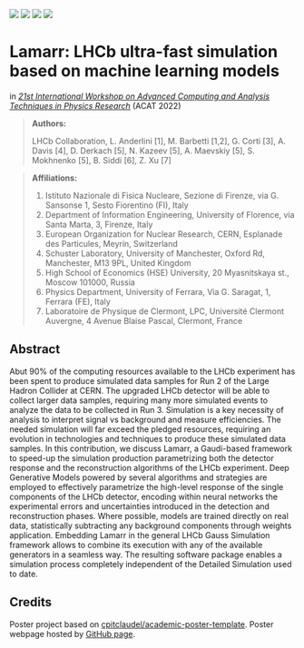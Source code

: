 [![](https://img.shields.io/badge/indico-event-c89e6c?style=flat&logoColor=white)](https://indico.cern.ch/event/1106990/)
[![](https://img.shields.io/badge/indico-contribution-087cfc?style=flat&logoColor=white)](https://indico.cern.ch/event/1106990/contributions/4991348/)
[![](https://img.shields.io/badge/HTML-poster-E34F26?style=flat&logo=HTML5&logoColor=white)](https://mbarbetti.github.io/poster-acat2022-lamarr/poster.html)
[![](https://img.shields.io/badge/PDF-poster-EC1C24?style=flat&logo=Adobe%20Acrobat%20Reader&logoColor=white)](https://github.com/mbarbetti/poster-acat2022-lamarr/blob/main/docs/poster.pdf)
<!--
[![](https://img.shields.io/badge/PoS-(CompTools2021)034-78a434?style=flat&logoColor=white)](https://pos.sissa.it/409/034)
[![](https://img.shields.io/badge/arXiv-2204.09947-B31B1B?style=flat&logoColor=white)](https://arxiv.org/abs/2204.09947)
-->


# Lamarr: LHCb ultra-fast simulation based on machine learning models
in [*21st International Workshop on Advanced Computing and Analysis Techniques in Physics Research*](https://indico.cern.ch/event/1106990/) (ACAT 2022)

> **Authors:**
>
> LHCb Collaboration, L. Anderlini [1], M. Barbetti [1,2], G. Corti [3], A. Davis [4], D. Derkach [5], N. Kazeev [5], A. Maevskiy [5], S. Mokhnenko [5], B. Siddi [6], Z. Xu [7]

> **Affiliations:**
> 1. Istituto Nazionale di Fisica Nucleare, Sezione di Firenze, via G. Sansonse 1, Sesto Fiorentino (FI), Italy
> 2. Department of Information Engineering, University of Florence, via Santa Marta, 3, Firenze, Italy
> 3. European Organization for Nuclear Research, CERN, Esplanade des Particules, Meyrin, Switzerland
> 4. Schuster Laboratory, University of Manchester, Oxford Rd, Manchester, M13 9PL, United Kingdom
> 5. High School of Economics (HSE) University, 20 Myasnitskaya st., Moscow 101000, Russia
> 6. Physics Department, University of Ferrara, Via G. Saragat, 1, Ferrara (FE), Italy
> 7. Laboratoire de Physique de Clermont, LPC, Université Clermont Auvergne, 4 Avenue Blaise Pascal, Clermont, France


## Abstract
Abut 90% of the computing resources available to the LHCb experiment has been spent to produce simulated data samples for Run 2 of the Large Hadron Collider at CERN. The upgraded LHCb detector will be able to collect larger data samples, requiring many more simulated events to analyze the data to be collected in Run 3. Simulation is a key necessity of analysis to interpret signal vs background and measure efficiencies. The needed simulation will far exceed the pledged resources, requiring an evolution in technologies and techniques to produce these simulated data samples. In this contribution, we discuss Lamarr, a Gaudi-based framework to speed-up the simulation production parametrizing both the detector response and the reconstruction algorithms of the LHCb experiment.
Deep Generative Models powered by several algorithms and strategies are employed to effectively parametrize the high-level response of the single components of the LHCb detector, encoding within neural networks the experimental errors and uncertainties introduced in the detection and reconstruction phases. Where possible, models are trained directly on real data, statistically subtracting any background components through weights application. 
Embedding Lamarr in the general LHCb Gauss Simulation framework allows to combine its execution with any of the available generators in a seamless way. The resulting software package enables a simulation process completely independent of the Detailed Simulation used to date.

## Credits
Poster project based on [cpitclaudel/academic-poster-template](https://github.com/cpitclaudel/academic-poster-template). Poster webpage hosted by [GitHub page](https://pages.github.com).
